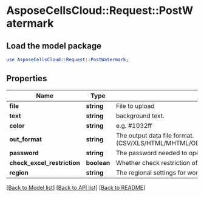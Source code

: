 # AsposeCellsCloud::Request::PostWatermark 

## Load the model package
```perl
use AsposeCellsCloud::Request::PostWatermark;
```

## Properties
Name | Type | Description | Notes
------------ | ------------- | ------------- | -------------
**file** | **string** | File to upload |
**text** | **string** | background text. |
**color** | **string** | e.g. #1032ff |
**out_format** | **string** | The output data file format.(CSV/XLS/HTML/MHTML/ODS/PDF/XML/TXT/TIFF/XLSB/XLSM/XLSX/XLTM/XLTX/XPS/PNG/JPG/JPEG/GIF/EMF/BMP/MD[Markdown]/Numbers) |
**password** | **string** | The password needed to open an Excel file. |
**check_excel_restriction** | **boolean** | Whether check restriction of excel file when user modify cells related objects. |
**region** | **string** | The regional settings for workbook. |  

[[Back to Model list]](../README.md#documentation-for-requests) [[Back to API list]](../README.md#documentation-for-api-endpoints) [[Back to README]](../README.md)

